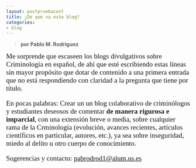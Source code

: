 ```yaml
---
layout: postpruebacont
title: ¿De qué va este blog?
categories:
- blog
---
```

> **por Pablo M. Rodríguez**

<font face="Times New Roman" style="font-size:19px"> 
Me sorprende que escaseen los blogs divulgativos sobre Criminología en español, de ahí que esté escribiendo estas líneas sin mayor propósito que dotar de contenido a una primera entrada que no está respondiendo con claridad a la pregunta que tiene por título.

En pocas palabras: Crear un un blog colaborativo de criminólogos y estudiantes deseosos de comentar **de manera rigurosa e imparcial**, con una extensión breve o media, sobre cualquier rama de la Crminología (evolución, avances recientes, artículos científicos en particular, autores, etc.), ya sea sobre inseguridad, miedo al delito u otro cuerpo de conocimiento.

Sugerencias y contacto: pabrodrod1@alum.us.es

</font>
